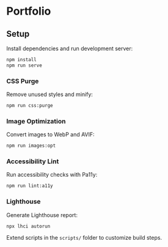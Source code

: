 # Portfolio

## Setup

Install dependencies and run development server:

```bash
npm install
npm run serve
```

### CSS Purge

Remove unused styles and minify:

```bash
npm run css:purge
```

### Image Optimization

Convert images to WebP and AVIF:

```bash
npm run images:opt
```

### Accessibility Lint

Run accessibility checks with Pa11y:

```bash
npm run lint:a11y
```

### Lighthouse

Generate Lighthouse report:

```bash
npx lhci autorun
```

Extend scripts in the `scripts/` folder to customize build steps.
